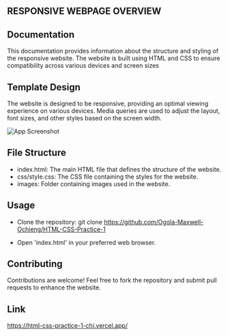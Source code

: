 
## RESPONSIVE WEBPAGE OVERVIEW

 ## Documentation
This documentation provides information about the structure and styling of the responsive website. The website is built using HTML and CSS to ensure compatibility across various devices and screen sizes



## Template Design

The website is designed to be responsive, providing an optimal viewing experience on various devices. Media queries are used to adjust the layout, font sizes, and other styles based on the screen width.

![App Screenshot](https://cdn.discordapp.com/attachments/1200028746078494810/1212039698143387759/github-responsive-web-design.png?ex=65f062ee&is=65ddedee&hm=7605433fd9f1741eec35c205ff72948f811ed3816cee058f7a648023c5f28647&)


## File Structure

- index.html: The main HTML file that defines the structure of the website.
- css/style.css: The CSS file containing the styles for the website.
- images: Folder containing images used in the website.


## Usage
- Clone the repository: git clone https://github.com/Ogola-Maxwell-Ochieng/HTML-CSS-Practice-1

- Open 'index.html' in your preferred web browser.



## Contributing
Contributions are welcome! Feel free to fork the repository and submit pull requests to enhance the website.


## Link

https://html-css-practice-1-chi.vercel.app/
